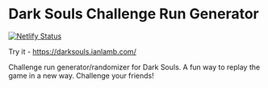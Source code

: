 Dark Souls Challenge Run Generator
====================

[![Netlify Status](https://api.netlify.com/api/v1/badges/f9becd61-8044-4a6b-b180-7a0769f4d53a/deploy-status)](https://app.netlify.com/projects/darksouls-challenges/deploys)

Try it - https://darksouls.ianlamb.com/

Challenge run generator/randomizer for Dark Souls. A fun way to replay the game in a new way. Challenge your friends!
